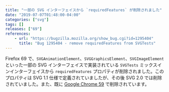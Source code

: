 ```yaml
---
title: "一部の SVG インターフェイスから `requiredFeatures` が削除されました"
date: "2019-07-07T01:48:00-04:00"
categories: ["svg"]
tags: []
releases: ["69"]
references:
    - url: "https://bugzilla.mozilla.org/show_bug.cgi?id=1295404"
      title: "Bug 1295404 - remove requiredFeatures from SVGTests"
---
```

Firefox 69 で、`SVGAnimationElement`、`SVGGraphicsElement`、`SVGImageElement` といった一部の SVG インターフェイスで実装されている `SVGTests` ミックスインインターフェイスから `requiredFeatures` プロパティが削除されました。このプロパティは SVG 1.1 仕様で定義されていましたが、その後 SVG 2.0 では削除されていました。また、既に [Google Chrome 59](https://www.chromestatus.com/feature/5720709590417408) で削除されています。
